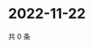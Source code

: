 # 2022-11-22

共 0 条

<!-- BEGIN WEIBO -->
<!-- 最后更新时间 Tue Nov 22 2022 16:22:08 GMT+0800 (China Standard Time) -->

<!-- END WEIBO -->
